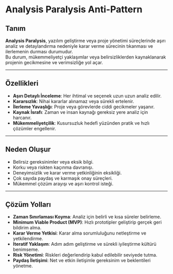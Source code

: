# Analysis Paralysis Anti-Pattern

## Tanım
**Analysis Paralysis**, yazılım geliştirme veya proje yönetimi süreçlerinde aşırı analiz ve detaylandırma nedeniyle karar verme sürecinin tıkanması ve ilerlemenin durması durumudur.  
Bu durum, mükemmeliyetçi yaklaşımlar veya belirsizliklerden kaynaklanarak projenin gecikmesine ve verimsizliğe yol açar.

---

## Özellikleri
- **Aşırı Detaylı İnceleme**: Her ihtimal ve seçenek uzun uzun analiz edilir.  
- **Kararsızlık**: Nihai kararlar alınamaz veya sürekli ertelenir.  
- **İlerleme Yavaşlığı**: Proje veya görevlerde ciddi gecikmeler yaşanır.  
- **Kaynak İsrafı**: Zaman ve insan kaynağı gereksiz yere analiz için harcanır.  
- **Mükemmeliyetçilik**: Kusursuzluk hedefi yüzünden pratik ve hızlı çözümler engellenir.  

---

## Neden Oluşur
- Belirsiz gereksinimler veya eksik bilgi.  
- Korku veya riskten kaçınma davranışı.  
- Deneyimsizlik ve karar verme yetkinliğinin eksikliği.  
- Çok sayıda paydaş ve karmaşık onay süreçleri.  
- Mükemmel çözüm arayışı ve aşırı kontrol isteği.  

---

## Çözüm Yolları
- **Zaman Sınırlaması Koyma**: Analiz için belirli ve kısa süreler belirleme.  
- **Minimum Viable Product (MVP)**: Hızlı prototipler geliştirip gerçek geri bildirim alma.  
- **Karar Verme Yetkisi**: Karar alma sorumluluğunu netleştirme ve yetkilendirme.  
- **Iteratif Yaklaşım**: Adım adım geliştirme ve sürekli iyileştirme kültürü benimseme.  
- **Risk Yönetimi**: Riskleri değerlendirip kabul edilebilir seviyede tutma.  
- **Paydaş İletişimi**: Net ve etkin iletişimle gereksinim ve beklentileri yönetme.  

